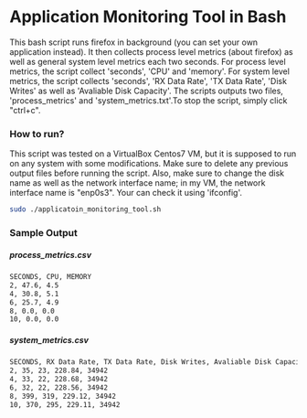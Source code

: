 # Application Monitoring Tool in Bash

This bash script runs firefox in background (you can set your own application instead). It then collects process level metrics (about firefox) as well as general system level metrics each two seconds. For process level metrics, the script collect 'seconds', 'CPU' and 'memory'. For system level metrics, the script collects 'seconds', 'RX Data Rate', 'TX Data Rate', 'Disk Writes' as well as 'Avaliable Disk Capacity'. The scripts outputs two files, 'process_metrics' and 'system_metrics.txt'.To stop the script, simply click "ctrl+c". 
### How to run?
This script was tested on a VirtualBox Centos7 VM, but it is supposed to run on any system with some modifications. Make sure to delete any previous output files before running the script. Also, make sure to change the disk name as well as the network interface name; in my VM, the network interface name is "enp0s3". Your can check it using 'ifconfig'.
```bash
sudo ./applicatoin_monitoring_tool.sh
```
### Sample Output
##### process_metrics.csv
```bash
SECONDS, CPU, MEMORY
2, 47.6, 4.5
4, 30.8, 5.1
6, 25.7, 4.9
8, 0.0, 0.0
10, 0.0, 0.0
```
##### system_metrics.csv
```bash
SECONDS, RX Data Rate, TX Data Rate, Disk Writes, Avaliable Disk Capacity
2, 35, 23, 228.84, 34942
4, 33, 22, 228.68, 34942
6, 32, 22, 228.56, 34942
8, 399, 319, 229.12, 34942
10, 370, 295, 229.11, 34942
```
